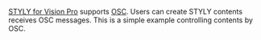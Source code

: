 [STYLY for Vision Pro](https://spatial-layer.styly.cc/) supports [OSC](https://opensoundcontrol.stanford.edu/). Users can create STYLY contents receives OSC messages. This is a simple example controlling contents by OSC.